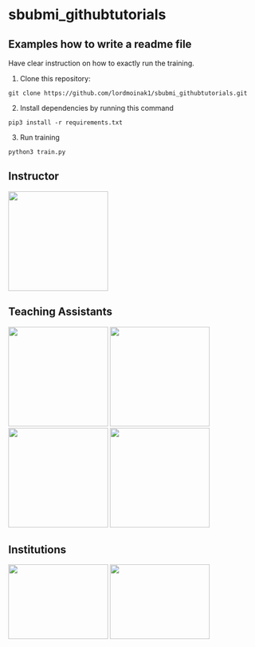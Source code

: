 # sbubmi_githubtutorials
## Examples how to write a readme file
Have clear instruction on how to exactly run the training.
1. Clone this repository:
```
git clone https://github.com/lordmoinak1/sbubmi_githubtutorials.git
```
2. Install dependencies by running this command
```
pip3 install -r requirements.txt
```
3. Run training
```
python3 train.py
```


## Instructor
<p float="left">
  <img src="https://user-images.githubusercontent.com/53391762/203084372-db184c45-67f5-435e-b97d-549168ff3fee.jpg" height="200" width="200" />
</p>

## Teaching Assistants
<p float="left">
  <img src="https://user-images.githubusercontent.com/53391762/203084470-e87fa59e-8aef-4d1b-bbb2-01821e14b306.jpeg" height="200" width="200" />
  <img src="https://user-images.githubusercontent.com/53391762/203084847-f945e9c4-2e13-498f-8b3e-0b5f422fbf57.jpg" height="200" width="200" />
  <img src="https://user-images.githubusercontent.com/53391762/203084984-1c76d4da-d71e-4b3e-8173-010c6e0cc8f6.jpg" height="200" width="200" />
  <img src="https://user-images.githubusercontent.com/53391762/203085039-ae68bebc-d6aa-4783-9e3b-33f6bc5002b6.jpg" height="200" width="200" />
</p>

## Institutions
<p float="left">
  <img src="https://user-images.githubusercontent.com/53391762/185673095-b8bca9e2-e436-4bba-9bc8-0215a280b919.png" height="150" width="200" />
  <img src="https://user-images.githubusercontent.com/53391762/185673138-2c8813c8-c87c-47d8-854b-90e1d5292d75.png" height="150" width="200" /> 
</p>
